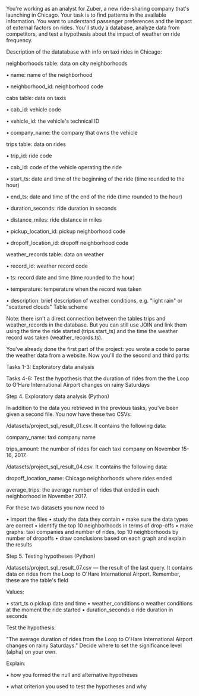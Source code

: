 You're working as an analyst for Zuber, a new ride-sharing company that's launching in Chicago. Your task is to find patterns in the available information. You want to understand passenger preferences and the impact of external factors on rides.
You'll study a database, analyze data from competitors, and test a hypothesis about the impact of weather on ride frequency.

Description of the datatabase with info on taxi rides in Chicago:

neighborhoods table: data on city neighborhoods

•	name: name of the neighborhood

•	neighborhood_id: neighborhood code

cabs table: data on taxis

•	cab_id: vehicle code

•	vehicle_id: the vehicle's technical ID

•	company_name: the company that owns the vehicle

trips table: data on rides

•	trip_id: ride code

•	cab_id: code of the vehicle operating the ride

•	start_ts: date and time of the beginning of the ride (time rounded to the hour)

•	end_ts: date and time of the end of the ride (time rounded to the hour)

•	duration_seconds: ride duration in seconds

•	distance_miles: ride distance in miles

•	pickup_location_id: pickup neighborhood code

•	dropoff_location_id: dropoff neighborhood code

weather_records table: data on weather

•	record_id: weather record code

•	ts: record date and time (time rounded to the hour)

•	temperature: temperature when the record was taken

•	description: brief description of weather conditions, e.g. "light rain" or "scattered clouds"
Table scheme
 
Note: there isn't a direct connection between the tables trips and weather_records in the database. But you can still use JOIN and link them using the time the ride started (trips.start_ts) and the time the weather record was taken (weather_records.ts).

You've already done the first part of the project: you wrote a code to parse the weather data from a website. Now you'll do the second and third parts:

Tasks 1-3: Exploratory data analysis

Tasks 4-6: Test the hypothesis that the duration of rides from the the Loop to O'Hare International Airport changes on rainy Saturdays


Step 4. Exploratory data analysis (Python)

In addition to the data you retrieved in the previous tasks, you've been given a second file. You now have these two CSVs:

/datasets/project_sql_result_01.csv. It contains the following data:

company_name: taxi company name

trips_amount: the number of rides for each taxi company on November 15-16, 2017.

/datasets/project_sql_result_04.csv. It contains the following data:

dropoff_location_name: Chicago neighborhoods where rides ended

average_trips: the average number of rides that ended in each neighborhood in November 2017.

For these two datasets you now need to

•	import the files
•	study the data they contain
•	make sure the data types are correct
•	identify the top 10 neighborhoods in terms of drop-offs
•	make graphs: taxi companies and number of rides, top 10 neighborhoods by number of dropoffs
•	draw conclusions based on each graph and explain the results

Step 5. Testing hypotheses (Python)

/datasets/project_sql_result_07.csv — the result of the last query. It contains data on rides from the Loop to O'Hare International Airport. Remember, these are the table's field

Values:

•	start_ts
o	pickup date and time
•	weather_conditions
o	weather conditions at the moment the ride started
•	duration_seconds
o	ride duration in seconds

Test the hypothesis:

"The average duration of rides from the Loop to O'Hare International Airport changes on rainy Saturdays."
Decide where to set the significance level (alpha) on your own.

Explain:

•	how you formed the null and alternative hypotheses

•	what criterion you used to test the hypotheses and why

